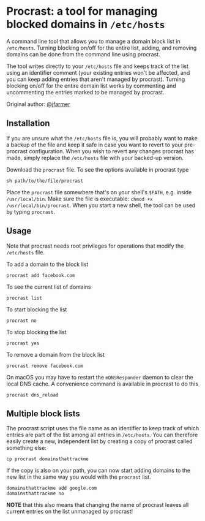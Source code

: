 # Procrast: a tool for managing blocked domains in `/etc/hosts`

A command line tool that allows you to manage a domain block list in
`/etc/hosts`. Turning blocking on/off for the entire list, adding, and removing
domains can be done from the command line using procrast. 

The tool writes directly to your `/etc/hosts` file and keeps track of the list
using an identifier comment (your existing entries won't be affected, and you
can keep adding entries that aren't managed by procrast). Turning blocking
on/off for the entire domain list works by commenting and uncommenting the
entries marked to be managed by procrast.

Original author: [@jfarmer](https://github.com/jfarmer)

## Installation

If you are unsure what the `/etc/hosts` file is, you will probably want to make
a backup of the file and keep it safe in case you want to revert to your
pre-procrast configuration. When you wish to revert any changes procrast has
made, simply replace the `/etc/hosts` file with your backed-up version.

Download the `procrast` file. To see the options available in procrast type

```
sh path/to/the/file/procrast
```

Place the `procrast` file somewhere that's on your shell's `$PATH`, e.g. inside 
`/usr/local/bin`. Make sure the file is executable:
`chmod +x /usr/local/bin/procrast`. When you start a new shell, the tool can be
used by typing `procrast`.

## Usage

Note that procrast needs root privileges for operations that modify the
`/etc/hosts` file. 

To add a domain to the block list

```
procrast add facebook.com
```

To see the current list of domains

```
procrast list
```

To start blocking the list

```
procrast no
```

To stop blocking the list
```
procrast yes
```

To remove a domain from the block list

```
procrast remove facebook.com
```

On macOS you may have to restart the `mDNSResponder` daemon to clear the local
DNS cache. A convenience command is available in procrast to do this

```
procrast dns_reload
```

## Multiple block lists

The procrast script uses the file name as an identifier to keep track of which
entries are part of the list among all entries in `/etc/hosts`. You can
therefore easily create a new, independent list by creating a copy of procrast
called something else:

```
cp procrast domainsthattrackme
```

If the copy is also on your path, you can now start adding domains to the
new list in the same way you would with the `procrast` list.

```
domainsthattrackme add google.com
domainsthattrackme no
```

**NOTE** that this also means that changing the name of procrast leaves all
current entries on the list unmanaged by procrast!
